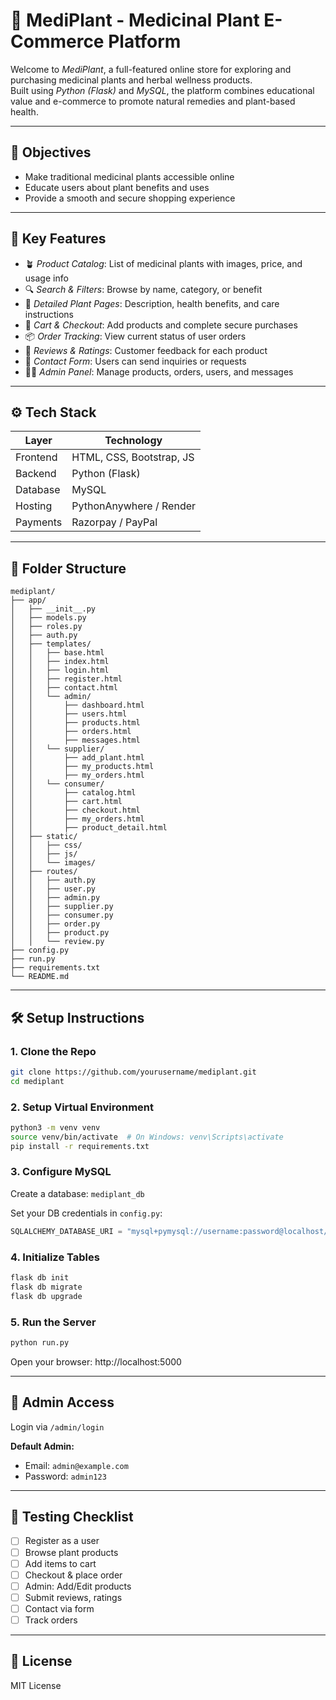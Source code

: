 # 🌿 MediPlant - Medicinal Plant E-Commerce Platform

Welcome to *MediPlant*, a full-featured online store for exploring and purchasing medicinal plants and herbal wellness products.  
Built using *Python (Flask)* and *MySQL*, the platform combines educational value and e-commerce to promote natural remedies and plant-based health.

---

## 📌 Objectives

- Make traditional medicinal plants accessible online
- Educate users about plant benefits and uses
- Provide a smooth and secure shopping experience

---

## 🔑 Key Features

- 🪴 *Product Catalog*: List of medicinal plants with images, price, and usage info
- 🔍 *Search & Filters*: Browse by name, category, or benefit
- 📖 *Detailed Plant Pages*: Description, health benefits, and care instructions
- 🛒 *Cart & Checkout*: Add products and complete secure purchases
- 📦 *Order Tracking*: View current status of user orders
- 🌟 *Reviews & Ratings*: Customer feedback for each product
- 📧 *Contact Form*: Users can send inquiries or requests
- 🧙‍♂ *Admin Panel*: Manage products, orders, users, and messages

---

## ⚙ Tech Stack

| Layer       | Technology                   |
|-------------|------------------------------|
| Frontend    | HTML, CSS, Bootstrap, JS     |
| Backend     | Python (Flask)               |
| Database    | MySQL                        |
| Hosting     | PythonAnywhere / Render      |
| Payments    | Razorpay / PayPal            |

---

## 📂 Folder Structure

```
mediplant/
├── app/
│   ├── __init__.py
│   ├── models.py
│   ├── roles.py
│   ├── auth.py
│   ├── templates/
│   │   ├── base.html
│   │   ├── index.html
│   │   ├── login.html
│   │   ├── register.html
│   │   ├── contact.html
│   │   └── admin/
│   │       ├── dashboard.html
│   │       ├── users.html
│   │       ├── products.html
│   │       ├── orders.html
│   │       ├── messages.html
│   │   └── supplier/
│   │       ├── add_plant.html
│   │       ├── my_products.html
│   │       ├── my_orders.html
│   │   └── consumer/
│   │       ├── catalog.html
│   │       ├── cart.html
│   │       ├── checkout.html
│   │       ├── my_orders.html
│   │       ├── product_detail.html
│   ├── static/
│   │   ├── css/
│   │   ├── js/
│   │   └── images/
│   ├── routes/
│   │   ├── auth.py
│   │   ├── user.py
│   │   ├── admin.py
│   │   ├── supplier.py
│   │   ├── consumer.py
│   │   ├── order.py
│   │   ├── product.py
│   │   └── review.py
├── config.py
├── run.py
├── requirements.txt
└── README.md
```


---

## 🛠 Setup Instructions

### 1. Clone the Repo
```bash
git clone https://github.com/yourusername/mediplant.git
cd mediplant
```

### 2. Setup Virtual Environment
```bash
python3 -m venv venv
source venv/bin/activate  # On Windows: venv\Scripts\activate
pip install -r requirements.txt
```

### 3. Configure MySQL
Create a database: `mediplant_db`

Set your DB credentials in `config.py`:

```python
SQLALCHEMY_DATABASE_URI = "mysql+pymysql://username:password@localhost/mediplant_db"
```

### 4. Initialize Tables
```bash
flask db init
flask db migrate
flask db upgrade
```

### 5. Run the Server
```bash
python run.py
```
Open your browser: http://localhost:5000

---

## 🔐 Admin Access
Login via `/admin/login`

**Default Admin:**
- Email: `admin@example.com`
- Password: `admin123`

---

## 🧪 Testing Checklist
- [ ] Register as a user
- [ ] Browse plant products
- [ ] Add items to cart
- [ ] Checkout & place order
- [ ] Admin: Add/Edit products
- [ ] Submit reviews, ratings
- [ ] Contact via form
- [ ] Track orders

---

## 📜 License
MIT License
